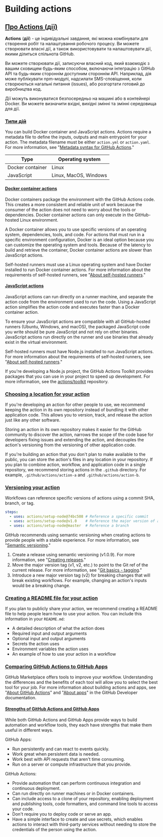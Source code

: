 # Building actions

## [Про Actions (дії)](https://help.github.com/en/actions/building-actions/about-actions#about-actions)

**Actions** (**дії**) - це індивідуальні завдання, які можна комбінувати для створення робіт та налаштування робочого процесу. Ви можете створювати власні дії, а також використовувати та налаштовувати дії, якими ділиться спільнота GitHub.

Ви можете створювати дії, записуючи власний код, який взаємодіє з вашим сховищем будь-яким способом, включаючи інтеграцію з GitHub API та будь-яким стороннім доступним стороннім API. Наприклад, дія може публікувати npm-модулі, надсилати SMS-сповіщення, коли створюються нагальні питання (issues), або розгортати готовий до виробництва код.

Дії можуть виконуватися безпосередньо на машині або в контейнері Docker. Ви можете визначити вхідні, вихідні змінні та змінні середовища для дії.

### [Типи дій](https://help.github.com/en/actions/building-actions/about-actions#types-of-actions)

You can build Docker container and JavaScript actions. Actions  require a metadata file to define the inputs, outputs and main  entrypoint for your action. The metadata filename must be either `action.yml` or `action.yaml`. For more information, see "[Metadata syntax for GitHub Actions](https://help.github.com/en/articles/metadata-syntax-for-github-actions)."

| Type             | Operating system      |
| ---------------- | --------------------- |
| Docker container | Linux                 |
| JavaScript       | Linux, MacOS, Windows |

#### [Docker container actions](https://help.github.com/en/actions/building-actions/about-actions#docker-container-actions)

Docker containers package the environment with the GitHub Actions  code. This creates a more consistent and reliable unit of work because  the consumer of the action does not need to worry about the tools or  dependencies. Docker container actions can only execute in the  GitHub-hosted Linux environment.

A Docker container allows you to use specific versions of an  operating system, dependencies, tools, and code. For actions that must  run in a specific environment configuration, Docker is an ideal option  because you can customize the operating system and tools. Because of the latency to build and retrieve the container, Docker container actions  are slower than JavaScript actions.

Self-hosted runners must use a Linux operating system and have Docker installed to run Docker container actions. For more information about  the requirements of self-hosted runners, see "[About self-hosted runners](https://help.github.com/en/actions/hosting-your-own-runners/about-self-hosted-runners#requirements-for-self-hosted-runner-machines)."

#### [JavaScript actions](https://help.github.com/en/actions/building-actions/about-actions#javascript-actions)

JavaScript actions can run directly on a runner machine, and separate the action code from the environment used to run the code. Using a  JavaScript action simplifies the action code and executes faster than a  Docker container action.

To ensure your JavaScript actions are compatible with all  GitHub-hosted runners (Ubuntu, Windows, and macOS), the packaged  JavaScript code you write should be pure JavaScript and not rely on  other binaries. JavaScript actions run directly on the runner and use  binaries that already exist in the virtual environment.

Self-hosted runners must have Node.js installed to run JavaScript  actions. For more information about the requirements of self-hosted  runners, see "[About self-hosted runners](https://help.github.com/en/actions/hosting-your-own-runners/about-self-hosted-runners#requirements-for-self-hosted-runner-machines)."

If you're developing a Node.js project, the GitHub Actions Toolkit  provides packages that you can use in your project to speed up  development. For more information, see the [actions/toolkit](https://github.com/actions/toolkit) repository.

### [Choosing a location for your action](https://help.github.com/en/actions/building-actions/about-actions#choosing-a-location-for-your-action)

If you're developing an action for other people to use, we recommend  keeping the action in its own repository instead of bundling it with  other application code. This allows you to version, track, and release  the action just like any other software.

Storing an action in its own repository makes it easier for the  GitHub community to discover the action, narrows the scope of the code  base for developers fixing issues and extending the action, and  decouples the action's versioning from the versioning of other  application code.

If you're building an action that you don't plan to make available to the public, you can store the action's files in any location in your  repository. If you plan to combine action, workflow, and application  code in a single repository, we recommend storing actions in the `.github` directory. For example, `.github/actions/action-a` and `.github/actions/action-b`.

### [Versioning your action](https://help.github.com/en/actions/building-actions/about-actions#versioning-your-action)

Workflows can reference specific versions of actions using a commit SHA, branch, or tag.

```yaml
steps:    
  - uses: actions/setup-node@74bc508 # Reference a specific commit
  - uses: actions/setup-node@v1.0    # Reference the major version of a release   
  - uses: actions/setup-node@master  # Reference a branch
```

GitHub recommends using semantic versioning when creating actions to  provide people with a stable experience. For more information, see "[Semantic versioning](http://semver.org/)."

1. Create a release using semantic versioning (v1.0.9). For more information, see "[Creating releases](https://help.github.com/en/articles/creating-releases)."
2. Move the major version tag (v1, v2, etc.) to point to the Git ref of the current release. For more information, see "[Git basics - tagging](https://git-scm.com/book/en/v2/Git-Basics-Tagging)."
3. Introduce a new major version tag (v2) for breaking changes that  will break existing workflows. For example, changing an action's inputs  would be a breaking change.

### [Creating a README file for your action](https://help.github.com/en/actions/building-actions/about-actions#creating-a-readme-file-for-your-action)

If you plan to publicly share your action, we recommend creating a  README file to help people learn how to use your action. You can include this information in your `README.md`:

- A detailed description of what the action does
- Required input and output arguments
- Optional input and output arguments
- Secrets the action uses
- Environment variables the action uses
- An example of how to use your action in a workflow

### [Comparing GitHub Actions to GitHub Apps](https://help.github.com/en/actions/building-actions/about-actions#comparing-github-actions-to-github-apps)

GitHub Marketplace offers tools to improve your workflow.  Understanding the differences and the benefits of each tool will allow  you to select the best tool for your job. For more information about  building actions and apps, see "[About GitHub Actions](https://help.github.com/en/actions/getting-started-with-github-actions/about-github-actions)" and "[About apps](https://developer.github.com/apps/about-apps/)" in the GitHub Developer documentation.

#### [Strengths of GitHub Actions and GitHub Apps](https://help.github.com/en/actions/building-actions/about-actions#strengths-of-github-actions-and-github-apps)

While both GitHub Actions and GitHub Apps provide ways to build  automation and workflow tools, they each have strengths that make them  useful in different ways.

GitHub Apps:

- Run persistently and can react to events quickly.
- Work great when persistent data is needed.
- Work best with API requests that aren't time consuming.
- Run on a server or compute infrastructure that you provide.

GitHub Actions:

- Provide automation that can perform continuous integration and continuous deployment.
- Can run directly on runner machines or in Docker containers.
- Can include access to a clone of your repository, enabling  deployment and publishing tools, code formatters, and command line tools to access your code.
- Don't require you to deploy code or serve an app.
- Have a simple interface to create and use secrets, which enables  actions to interact with third-party services without needing to store  the credentials of the person using the action.